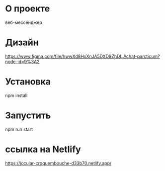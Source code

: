 # О проекте

веб-мессенджер

# Дизайн

https://www.figma.com/file/hwwXd8HxXnJA5DXD9ZhDLJ/chat-parcticum?node-id=9%3A2

# Установка

npm install

# Запустить

npm run start

# ссылка на Netlify

https://jocular-croquembouche-d33b70.netlify.app/